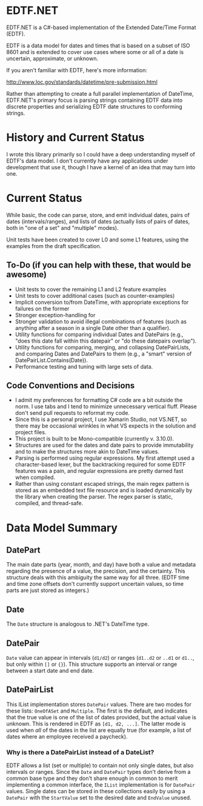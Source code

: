 EDTF.NET
==========

EDTF.NET is a C#-based implementation of the Extended Date/Time Format (EDTF).

EDTF is a data model for dates and times that is based on a subset of ISO 8601 and is extended to cover use cases where some or all of a date is uncertain, approximate, or unknown.

If you aren't familiar with EDTF, here's more information:

http://www.loc.gov/standards/datetime/pre-submission.html

Rather than attempting to create a full parallel implementation of DateTime, EDTF.NET's primary focus is parsing strings containing EDTF data into discrete properties and serializing EDTF date structures to conforming strings.

History and Current Status
==========================

I wrote this library primarily so I could have a deep understanding myself of EDTF's data model. I don't currently have any applications under development that use it, though I have a kernel of an idea that may turn into one.

Current Status
==========================

While basic, the code can parse, store, and emit individual dates, pairs of dates (intervals/ranges), and lists of dates (actually lists of pairs of dates, both in "one of a set" and "multiple" modes). 

Unit tests have been created to cover L0 and some L1 features, using the examples from the draft specification.

## To-Do (if you can help with these, that would be awesome)

- Unit tests to cover the remaining L1 and L2 feature examples
- Unit tests to cover additional cases (such as counter-examples)
- Implicit conversion to/from DateTime, with appropriate exceptions for failures on the former
- Stronger exception-handling for 
- Stronger validation to avoid illegal combinations of features (such as anything after a season in a single Date other than a qualifier).
- Utility functions for comparing individual Dates and DatePairs (e.g., "does this date fall within this datepair" or "do these datepairs overlap").
- Utility functions for comparing, merging, and collapsing DatePairLists, and comparing Dates and DatePairs to them (e.g., a "smart" version of DatePairList.Contains(Date)).
- Performance testing and tuning with large sets of data.

## Code Conventions and Decisions

- I admit my preferences for formatting C# code are a bit outside the norm. I use tabs and I tend to minimize unnecessary vertical fluff. Please don't send pull requests to reformat my code.
- Since this is a personal project, I use Xamarin Studio, not VS.NET, so there may be occasional wrinkles in what VS expects in the solution and project files.
- This project is built to be Mono-compatible (currently v. 3.10.0).
- Structures are used for the dates and date pairs to provide immutability and to make the structures more akin to DateTime values.
- Parsing is performed using regular expressions. My first attempt used a character-based lexer, but the backtracking required for some EDTF features was a pain, and regular expressions are pretty darned fast when compiled.
- Rather than using constant escaped strings, the main regex pattern is stored as an embedded text file resource and is loaded dynamically by the library when creating the parser. The regex parser is static, compiled, and thread-safe.

Data Model Summary
=======================

## DatePart
The main date parts (year, month, and day) have both a value and metadata regarding the presence of a value, the precision, and the certainty. This structure deals with this ambiguity the same way for all three. (EDTF time and time zone offsets don't currently support uncertain values, so time parts are just stored as integers.)

## Date
The `Date` structure is analogous to .NET's DateTime type.

## DatePair
`Date` value can appear in intervals (`d1/d2`) or ranges (`d1..d2` or `..d1` or `d1..`, but only within `[]` or `{}`). This structure supports an interval or range between a start date and end date.

## DatePairList
This IList implementation stores `DatePair` values. There are two modes for these lists: `OneOfASet` and `Multiple`. The first is the default, and indicates that the true value is one of the list of dates provided, but the actual value is unknown. This is rendered in EDTF as `[d1, d2, ...]`. The latter mode is used when _all_ of the dates in the list are equally true (for example, a list of dates where an employee received a paycheck).

### Why is there a DatePairList instead of a DateList?
EDTF allows a list (set or multiple) to contain not only single dates, but also intervals or ranges. Since the `Date` and `DatePair` types don't derive from a common base type and they don't share enough in common to merit implementing a common interface, the `IList` implementation is for `DatePair` values. Single dates can be stored in these collections easily by using a `DatePair` with the `StartValue` set to the desired date and `EndValue` unused.
